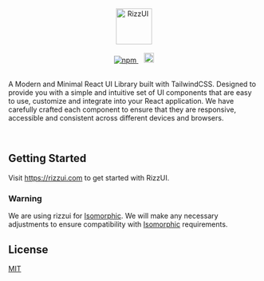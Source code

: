 <br />
<br />

<div align="center">

<img alt="RizzUI" src="https://rizzui.vercel.app/img/rizz-logo.svg" width="auto" height="72" />

</div>

<br />

<div align="center">
  <a href="https://www.npmjs.com/package/rizzui">
    <img alt="npm" src="https://img.shields.io/npm/dm/rizzui?color=16a679&label=npm&logo=npm" />
  </a>
  &nbsp;&nbsp;
  <a href="https://www.rizzui.com/docs/guide/getting-started">
    <img alt="Read the documentation" src="https://img.shields.io/badge/Docs-blue?style=flat&logo=readthedocs&labelColor=5c5c5c&color=16a679" height="20" width="auto" />
  </a>
</div>

<br />

A Modern and Minimal React UI Library built with TailwindCSS. Designed to provide you with a simple and intuitive set of UI components that are easy to use, customize and integrate into your React application. We have carefully crafted each component to ensure that they are responsive, accessible and consistent across different devices and browsers.

<br />

## Getting Started

Visit https://rizzui.com to get started with RizzUI.

### Warning

We are using rizzui for [Isomorphic](https://themeforest.net/item/isomorphic-react-redux-admin-dashboard/20262330). We will make any necessary adjustments to ensure compatibility with [Isomorphic](https://themeforest.net/item/isomorphic-react-redux-admin-dashboard/20262330) requirements.

## License

[MIT](https://choosealicense.com/licenses/mit/)
